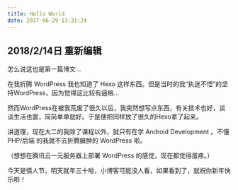 ```yaml
---
title: Hello World
date: 2017-06-29 13:31:24
---
```


## 2018/2/14日 重新编辑

怎么说这也是第一篇博文…

<!-- more -->

在我折腾 WordPress 我也知道了 Hexo 这样东西。但是当时的我“执迷不悟”的坚持WordPress，因为觉得这比较有逼格…

然而WordPress在被我荒废了很久以后，我突然想写点东西，有关技术也好，谈谈生活也罢，简简单单就好。于是便把同样放了很久的Hexo拿了起来。

讲道理，现在大二的我除了课程以外，就只有在学 Android Development 。不懂 PHP/后端 的我就不去折腾臃肿的 WordPress 啦。

（想想在腾讯云一元服务器上部署 WordPress 的感觉，现在都觉得蛋疼。）

今天是情人节，明天就年三十啦，小博客可能没人看，如果看到了，就祝你新年快乐啦！